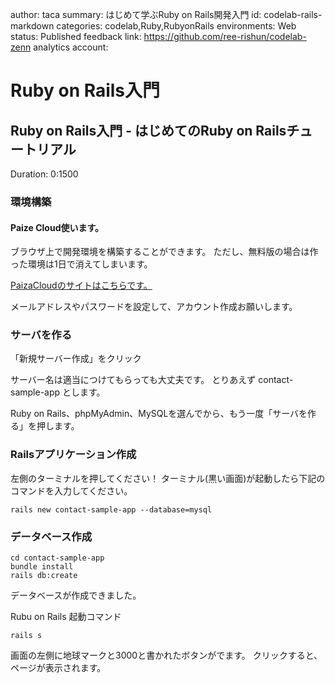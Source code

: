 author: taca
summary: はじめて学ぶRuby on Rails開発入門
id: codelab-rails-markdown
categories: codelab,Ruby,RubyonRails
environments: Web
status: Published
feedback link: https://github.com/ree-rishun/codelab-zenn
analytics account:


# Ruby on Rails入門

## Ruby on Rails入門 - はじめてのRuby on Railsチュートリアル
Duration: 0:1500

### 環境構築
#### Paize Cloud使います。
ブラウザ上で開発環境を構築することができます。
ただし、無料版の場合は作った環境は1日で消えてしまいます。

[PaizaCloudのサイトはこちらです。](https://paiza.cloud/ja/)

メールアドレスやパスワードを設定して、アカウント作成お願いします。
### サーバを作る
「新規サーバー作成」をクリック

サーバー名は適当につけてもらっても大丈夫です。
とりあえず contact-sample-app とします。

Ruby on Rails、phpMyAdmin、MySQLを選んでから、もう一度「サーバを作る」を押します。

### Railsアプリケーション作成

左側のターミナルを押してください！
ターミナル(黒い画面)が起動したら下記のコマンドを入力してください。
```
rails new contact-sample-app --database=mysql
```

### データベース作成

```
cd contact-sample-app
bundle install
rails db:create
```

データベースが作成できました。

Rubu on Rails 起動コマンド

```
rails s
```

画面の左側に地球マークと3000と書かれたボタンがでます。
クリックすると、ページが表示されます。

